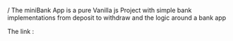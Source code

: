 / The miniBank App is a pure Vanilla js Project with simple bank implementations from deposit to withdraw and the logic around a bank app


The link :
